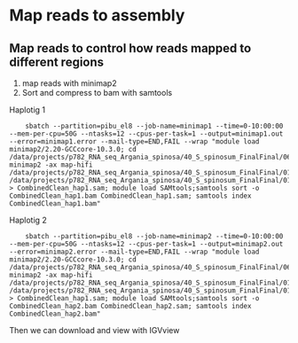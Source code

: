 # Map reads to assembly 

## Map reads to control how reads mapped to different regions

1. map reads with minimap2
2. Sort and compress to bam with samtools

Haplotig 1

        sbatch --partition=pibu_el8 --job-name=minimap1 --time=0-10:00:00 --mem-per-cpu=50G --ntasks=12 --cpus-per-task=1 --output=minimap1.out --error=minimap1.error --mail-type=END,FAIL --wrap "module load minimap2/2.20-GCCcore-10.3.0; cd /data/projects/p782_RNA_seq_Argania_spinosa/40_S_spinosum_FinalFinal/06_RemapReads/Hap1; minimap2 -ax map-hifi /data/projects/p782_RNA_seq_Argania_spinosa/40_S_spinosum_FinalFinal/01_Assembly/01_hap1/S_spinosum_hap1.fa /data/projects/p782_RNA_seq_Argania_spinosa/40_S_spinosum_FinalFinal/01_Assembly/Combined_clean.fq > CombinedClean_hap1.sam; module load SAMtools;samtools sort -o CombinedClean_hap1.bam CombinedClean_hap1.sam; samtools index CombinedClean_hap1.bam"

        
Haplotig 2
  
        sbatch --partition=pibu_el8 --job-name=minimap2 --time=0-10:00:00 --mem-per-cpu=50G --ntasks=12 --cpus-per-task=1 --output=minimap2.out --error=minimap2.error --mail-type=END,FAIL --wrap "module load minimap2/2.20-GCCcore-10.3.0; cd /data/projects/p782_RNA_seq_Argania_spinosa/40_S_spinosum_FinalFinal/06_RemapReads/Hap2; minimap2 -ax map-hifi /data/projects/p782_RNA_seq_Argania_spinosa/40_S_spinosum_FinalFinal/01_Assembly/02_hap2/S_spinosum_hap2.fa /data/projects/p782_RNA_seq_Argania_spinosa/40_S_spinosum_FinalFinal/01_Assembly/Combined_clean.fq > CombinedClean_hap1.sam; module load SAMtools;samtools sort -o CombinedClean_hap2.bam CombinedClean_hap2.sam; samtools index CombinedClean_hap2.bam"
        
Then we can download and view with IGVview
